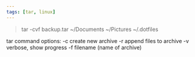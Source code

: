 ```yaml
---
tags: [tar, linux]
---
```


>tar -cvf backup.tar ~/Documents ~/Pictures ~/.dotfiles

tar command options:
-c create new archive
-r append files to archive
-v verbose, show progress
-f filename (name of archive)